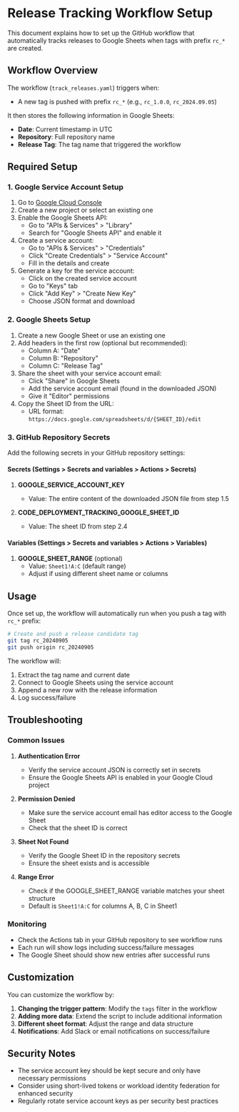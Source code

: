 # Release Tracking Workflow Setup

This document explains how to set up the GitHub workflow that automatically tracks releases to Google Sheets when tags with prefix `rc_*` are created.

## Workflow Overview

The workflow (`track_releases.yaml`) triggers when:
- A new tag is pushed with prefix `rc_*` (e.g., `rc_1.0.0`, `rc_2024.09.05`)

It then stores the following information in Google Sheets:
- **Date**: Current timestamp in UTC
- **Repository**: Full repository name
- **Release Tag**: The tag name that triggered the workflow

## Required Setup

### 1. Google Service Account Setup

1. Go to [Google Cloud Console](https://console.cloud.google.com/)
2. Create a new project or select an existing one
3. Enable the Google Sheets API:
   - Go to "APIs & Services" > "Library"
   - Search for "Google Sheets API" and enable it
4. Create a service account:
   - Go to "APIs & Services" > "Credentials"
   - Click "Create Credentials" > "Service Account"
   - Fill in the details and create
5. Generate a key for the service account:
   - Click on the created service account
   - Go to "Keys" tab
   - Click "Add Key" > "Create New Key"
   - Choose JSON format and download

### 2. Google Sheets Setup

1. Create a new Google Sheet or use an existing one
2. Add headers in the first row (optional but recommended):
   - Column A: "Date"
   - Column B: "Repository" 
   - Column C: "Release Tag"
3. Share the sheet with your service account email:
   - Click "Share" in Google Sheets
   - Add the service account email (found in the downloaded JSON)
   - Give it "Editor" permissions
4. Copy the Sheet ID from the URL:
   - URL format: `https://docs.google.com/spreadsheets/d/{SHEET_ID}/edit`

### 3. GitHub Repository Secrets

Add the following secrets in your GitHub repository settings:

#### Secrets (Settings > Secrets and variables > Actions > Secrets)

1. **GOOGLE_SERVICE_ACCOUNT_KEY**
   - Value: The entire content of the downloaded JSON file from step 1.5

2. **CODE_DEPLOYMENT_TRACKING_GOOGLE_SHEET_ID**
   - Value: The sheet ID from step 2.4

#### Variables (Settings > Secrets and variables > Actions > Variables)

1. **GOOGLE_SHEET_RANGE** (optional)
   - Value: `Sheet1!A:C` (default range)
   - Adjust if using different sheet name or columns

## Usage

Once set up, the workflow will automatically run when you push a tag with `rc_*` prefix:

```bash
# Create and push a release candidate tag
git tag rc_20240905
git push origin rc_20240905
```

The workflow will:
1. Extract the tag name and current date
2. Connect to Google Sheets using the service account
3. Append a new row with the release information
4. Log success/failure

## Troubleshooting

### Common Issues

1. **Authentication Error**
   - Verify the service account JSON is correctly set in secrets
   - Ensure the Google Sheets API is enabled in your Google Cloud project

2. **Permission Denied**
   - Make sure the service account email has editor access to the Google Sheet
   - Check that the sheet ID is correct

3. **Sheet Not Found**
   - Verify the Google Sheet ID in the repository secrets
   - Ensure the sheet exists and is accessible

4. **Range Error**
   - Check if the GOOGLE_SHEET_RANGE variable matches your sheet structure
   - Default is `Sheet1!A:C` for columns A, B, C in Sheet1

### Monitoring

- Check the Actions tab in your GitHub repository to see workflow runs
- Each run will show logs including success/failure messages
- The Google Sheet should show new entries after successful runs

## Customization

You can customize the workflow by:

1. **Changing the trigger pattern**: Modify the `tags` filter in the workflow
2. **Adding more data**: Extend the script to include additional information
3. **Different sheet format**: Adjust the range and data structure
4. **Notifications**: Add Slack or email notifications on success/failure

## Security Notes

- The service account key should be kept secure and only have necessary permissions
- Consider using short-lived tokens or workload identity federation for enhanced security
- Regularly rotate service account keys as per security best practices
